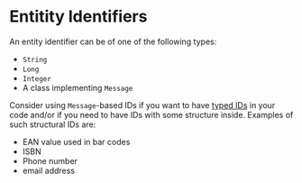 # Entitity Identifiers

An entity identifier can be of one of the following types:
 * `String`
 * `Long`
 * `Integer`
 * A class implementing `Message`
 
Consider using `Message`-based IDs if you want to have [typed IDs](../motivation/strongly-typed.md) in your code and/or if you need to have IDs with some structure inside. Examples of such structural IDs are:
* EAN value used in bar codes
* ISBN
* Phone number
* email address

